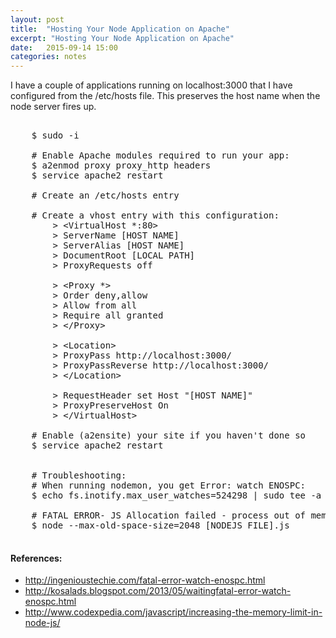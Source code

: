 ```yaml
---
layout: post
title:  "Hosting Your Node Application on Apache"
excerpt: "Hosting Your Node Application on Apache"
date:   2015-09-14 15:00
categories: notes
---
```


I have a couple of applications running on localhost:3000 that I have configured from the /etc/hosts file.  This preserves the host name when the node server fires up.

<pre>

    $ sudo -i

    # Enable Apache modules required to run your app:
    $ a2enmod proxy proxy_http headers
    $ service apache2 restart

    # Create an /etc/hosts entry

    # Create a vhost entry with this configuration:
        > &lt;VirtualHost *:80&gt;
        > ServerName [HOST NAME]
        > ServerAlias [HOST NAME]
        > DocumentRoot [LOCAL PATH]
        > ProxyRequests off

        > &lt;Proxy *&gt;
        > Order deny,allow
        > Allow from all
        > Require all granted
        > &lt;/Proxy&gt;

        > &lt;Location&gt;
        > ProxyPass http://localhost:3000/
        > ProxyPassReverse http://localhost:3000/
        > &lt;/Location&gt;

        > RequestHeader set Host "[HOST NAME]"
        > ProxyPreserveHost On
        > &lt;/VirtualHost&gt;

    # Enable (a2ensite) your site if you haven't done so
    $ service apache2 restart


    # Troubleshooting:
    # When running nodemon, you get Error: watch ENOSPC:
    $ echo fs.inotify.max_user_watches=524298 | sudo tee -a /etc/sysctl.conf && sudo sysctl -p

    # FATAL ERROR- JS Allocation failed - process out of memory:
    $ node --max-old-space-size=2048 [NODEJS FILE].js

</pre>

<aside>
    <h4>References:</h4>
    <ul>
        <li><a href="http://ingenioustechie.com/fatal-error-watch-enospc.html" target="_blank">http://ingenioustechie.com/fatal-error-watch-enospc.html</a></li>
        <li><a href="http://kosalads.blogspot.com/2013/05/waitingfatal-error-watch-enospc.html" target="_blank">http://kosalads.blogspot.com/2013/05/waitingfatal-error-watch-enospc.html</a></li>
        <li><a href="http://www.codexpedia.com/javascript/increasing-the-memory-limit-in-node-js/" target="_blank">http://www.codexpedia.com/javascript/increasing-the-memory-limit-in-node-js/</a></li>
    </ul>
</aside>